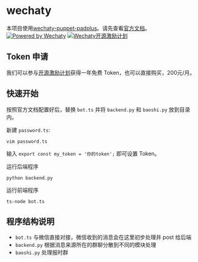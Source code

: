 # wechaty
本项目使用[wechaty-puppet-padplus](https://github.com/wechaty/wechaty-puppet-padplus)。请先查看[官方文档](https://github.com/wechaty/wechaty-puppet-padplus)。
[![Powered by Wechaty](https://img.shields.io/badge/Powered%20By-Wechaty-green.svg)](https://github.com/chatie/wechaty)
[![Wechaty开源激励计划](https://img.shields.io/badge/Wechaty-开源激励计划-green.svg)](https://github.com/juzibot/Welcome/wiki/Everything-about-Wechaty)

## Token 申请

我们可以参与[开源激励计划](https://github.com/juzibot/Welcome/wiki/Everything-about-Wechaty)获得一年免费 Token，也可以直接购买，200元/月。

## 快速开始

按照官方文档配置好后，替换 `bot.ts` 并将 `backend.py` 和 `baoshi.py` 放到目录内。

新建 `password.ts`:
```shell
vim password.ts
```
输入 `export const my_token = '你的token';` 即可设置 Token。

运行后端程序
```shell
python backend.py
```

运行前端程序
```shell
ts-node bot.ts
```

## 程序结构说明

- `bot.ts` 与微信直接对接，微信收到的消息会在这里初步处理并 post 给后端
- `backend.py` 根据消息来源所在的群聊分散到不同的模块处理
- `baoshi.py` 处理报时群
